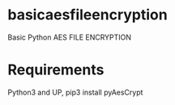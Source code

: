 # basicaesfileencryption
Basic Python AES FILE ENCRYPTION

# Requirements
Python3 and UP, pip3 install pyAesCrypt
